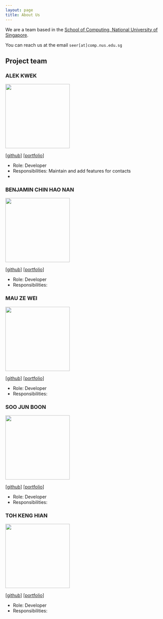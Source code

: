 ```yaml
---
layout: page
title: About Us
---
```


We are a team based in the [School of Computing, National University of Singapore](https://www.comp.nus.edu.sg).

You can reach us at the email `seer[at]comp.nus.edu.sg`

## Project team

### ALEK KWEK

<img src="images/alekkwek18.png" width="200px">

[[github](https://github.com/AlekKwek18)]
[[portfolio](team/alekkwek18.md)]

* Role: Developer
* Responsibilities: Maintain and add features for contacts
* 
### BENJAMIN CHIN HAO NAN

<img src="images/johndoe.png" width="200px">

[[github](https://github.com/Quasant)]
[[portfolio](team/johndoe.md)]

* Role: Developer
* Responsibilities: 

### MAU ZE WEI

<img src="images/johndoe.png" width="200px">

[[github](https://github.com/wassilililily)] [[portfolio](team/johndoe.md)]

* Role: Developer
* Responsibilities: 

### SOO JUN BOON

<img src="images/johndoe.png" width="200px">

[[github](https://github.com/Green-Tea-123)]
[[portfolio](team/johndoe.md)]

* Role: Developer
* Responsibilities: 

### TOH KENG HIAN

<img src="images/johndoe.png" width="200px">

[[github](https://github.com/KengHian)]
[[portfolio](team/johndoe.md)]

* Role: Developer
* Responsibilities: 
